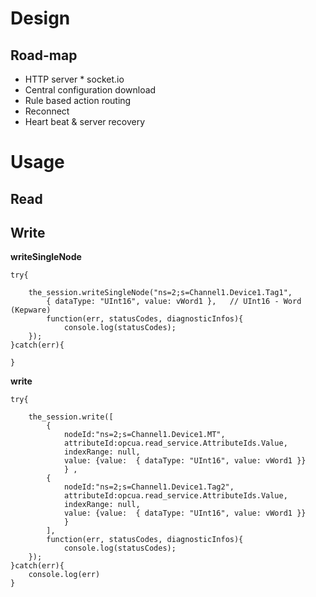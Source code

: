 # Design



## Road-map

- HTTP server * socket.io
- Central configuration download
- Rule based action routing
- Reconnect
- Heart beat & server recovery


# Usage

## Read


## Write

**writeSingleNode**

	try{

	    the_session.writeSingleNode("ns=2;s=Channel1.Device1.Tag1",
	        { dataType: "UInt16", value: vWord1 },   // UInt16 - Word (Kepware)
	        function(err, statusCodes, diagnosticInfos){
	            console.log(statusCodes);
	    });
	}catch(err){
	    
	}
      
**write**

    try{

        the_session.write([                
            {
                nodeId:"ns=2;s=Channel1.Device1.MT",
                attributeId:opcua.read_service.AttributeIds.Value,
                indexRange: null,
                value: {value:  { dataType: "UInt16", value: vWord1 }}                
                } ,
            {
                nodeId:"ns=2;s=Channel1.Device1.Tag2",
                attributeId:opcua.read_service.AttributeIds.Value,
                indexRange: null,
                value: {value:  { dataType: "UInt16", value: vWord1 }}                
                }                    
            ],  
            function(err, statusCodes, diagnosticInfos){
                console.log(statusCodes);
        });
    }catch(err){
        console.log(err)
    }  